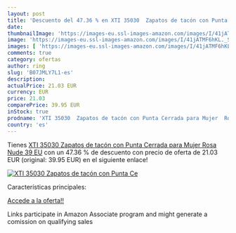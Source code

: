 ```yaml
---
layout: post
title: 'Descuento del 47.36 % en XTI 35030  Zapatos de tacón con Punta Ce'
date: 
thumbnailImage: 'https://images-eu.ssl-images-amazon.com/images/I/41jATMF6hKL._SL200_.jpg'
image: 'https://images-eu.ssl-images-amazon.com/images/I/41jATMF6hKL._SL200_.jpg'
images: [ 'https://images-eu.ssl-images-amazon.com/images/I/41jATMF6hKL._SL200_.jpg' ]
comments: true
category: ofertas
author: ring
slug: 'B07JMLY7L1-es'
description:
actualPrice: 21.03 EUR
currency: EUR
price: 21.03
comparePrice: 39.95 EUR
inStock: true
prodname: 'XTI 35030  Zapatos de tacón con Punta Cerrada para Mujer  Rosa Nude  39 EU'
country: 'es'
---
```


Tienes [XTI 35030  Zapatos de tacón con Punta Cerrada para Mujer  Rosa Nude  39 EU](https://www.amazon.es/dp/B07JMLY7L1/?tag=tolees-21) con un 47.36 % de descuento con precio de oferta de 21.03 EUR (original: 39.95 EUR) en el siguiente enlace!

[![XTI 35030  Zapatos de tacón con Punta Ce](https://images-eu.ssl-images-amazon.com/images/I/41jATMF6hKL._SL200_.jpg)](https://www.amazon.es/dp/B07JMLY7L1/?tag=tolees-21)

Características principales:


[Accede a la oferta!!](https://www.amazon.es/dp/B07JMLY7L1/?tag=tolees-21)

Links participate in Amazon Associate program and might generate a comission on qualifying sales


